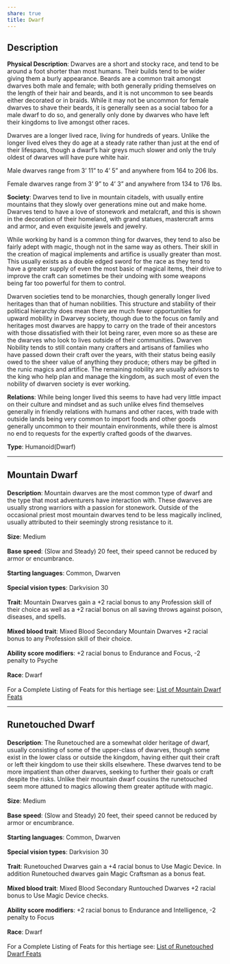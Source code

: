 ```yaml
---
share: true
title: Dwarf
---
```

## Description

**Physical Description**: Dwarves are a short and stocky race, and tend to be around a foot shorter than most humans. Their builds tend to be wider giving them a burly appearance. Beards are a common trait amongst dwarves both male and female; with both generally priding themselves on the length of their hair and beards, and it is not uncommon to see beards either decorated or in braids. While it may not be uncommon for female dwarves to shave their beards, it is generally seen as a social taboo for a male dwarf to do so, and generally only done by dwarves who have left their kingdoms to live amongst other races.

Dwarves are a longer lived race, living for hundreds of years. Unlike the longer lived elves they do age at a steady rate rather than just at the end of their lifespans, though a dwarf’s hair greys much slower and only the truly oldest of dwarves will have pure white hair.

Male dwarves range from 3’ 11” to 4’ 5” and anywhere from 164 to 206 lbs.

Female dwarves range from 3’ 9” to 4’ 3” and anywhere from 134 to 176 lbs.

**Society**: Dwarves tend to live in mountain citadels, with usually entire mountains that they slowly over generations mine out and make home. Dwarves tend to have a love of stonework and metalcraft, and this is shown in the decoration of their homeland, with grand statues, mastercraft arms and armor, and even exquisite jewels and jewelry.

While working by hand is a common thing for dwarves, they tend to also be fairly adept with magic, though not in the same way as others. Their skill in the creation of magical implements and artifice is usually greater than most. This usually exists as a double edged sword for the race as they tend to have a greater supply of even the most basic of magical items, their drive to improve the craft can sometimes be their undoing with some weapons being far too powerful for them to control.

Dwarven societies tend to be monarchies, though generally longer lived heritages than that of human nobilities. This structure and stability of their political hierarchy does mean there are much fewer opportunities for upward mobility in Dwarvey society, though due to the focus on family and heritages most dwarves are happy to carry on the trade of their ancestors with those dissatisfied with their lot being rarer, even more so as these are the dwarves who look to lives outside of their communities. Dwarven Nobility tends to still contain many crafters and artisans of families who have passed down their craft over the years, with their status being easily owed to the sheer value of anything they produce; others may be gifted in the runic magics and artifice. The remaining nobility are usually advisors to the king who help plan and manage the kingdom, as such most of even the nobility of dwarven society is ever working.

**Relations**: While being longer lived this seems to have had very little impact on their culture and mindset and as such unlike elves find themselves generally in friendly relations with humans and other races, with trade with outside lands being very common to import foods and other goods generally uncommon to their mountain environments, while there is almost no end to requests for the expertly crafted goods of the dwarves.

**Type**: Humanoid(Dwarf)

<span><span><hr></span></span><h2><span><p dir="auto">Mountain Dwarf</p></span></h2><p><span><p dir="auto"><b>Description</b>:    Mountain dwarves are the most common type of dwarf and the type that most adventurers have interaction with. These dwarves are usually strong warriors with a passion for stonework. Outside of the occasional priest most mountain dwarves tend to be less magically inclined, usually attributed to their seemingly strong resistance to it.<br><br><b>Size</b>:    Medium<br><br><b>Base speed</b>:    (Slow and Steady) 20 feet, their speed cannot be reduced by armor or encumbrance.<br><br><b>Starting languages</b>:    Common, Dwarven<br><br><b>Special vision types</b>:    Darkvision 30<br><br><b>Trait</b>:    Mountain Dwarves gain a +2 racial bonus to any Profession skill of their choice as well as a +2 racial bonus on all saving throws against poison, diseases, and spells.<br><br><b>Mixed blood trait</b>:    Mixed Blood Secondary Mountain Dwarves +2 racial bonus to any Profession skill of their choice.<br><br><b>Ability score modifiers</b>:    +2 racial bonus to Endurance and Focus, -2 penalty to Psyche<br><br><b>Race</b>:    Dwarf<br><br>For a Complete Listing of Feats for this hertiage see: <a data-href="List of Mountain Dwarf Feats" href="List of Mountain Dwarf Feats" class="internal-link" target="_blank" rel="noopener">List of Mountain Dwarf Feats</a></p></span></p><span><span><hr></span></span><h2><span><p dir="auto">Runetouched Dwarf</p></span></h2><p><span><p dir="auto"><b>Description</b>:    The Runetouched are a somewhat older heritage of dwarf, usually consisting of some of the upper-class of dwarves, though some exist in the lower class or outside the kingdom, having either quit their craft or left their kingdom to use their skills elsewhere. These dwarves tend to be more impatient than other dwarves, seeking to further their goals or craft despite the risks. Unlike their mountain dwarf cousins the runetouched seem more attuned to magics allowing them greater aptitude with magic.<br><br><b>Size</b>:    Medium<br><br><b>Base speed</b>:    (Slow and Steady) 20 feet, their speed cannot be reduced by armor or encumbrance.<br><br><b>Starting languages</b>:    Common, Dwarven<br><br><b>Special vision types</b>:    Darkvision 30<br><br><b>Trait</b>:    Runetouched Dwarves gain a +4 racial bonus to Use Magic Device. In addition Runetouched dwarves gain Magic Craftsman as a bonus feat.<br><br><b>Mixed blood trait</b>:    Mixed Blood Secondary Runtouched Dwarves +2 racial bonus to Use Magic Device checks.<br><br><b>Ability score modifiers</b>:    +2 racial bonus to Endurance and Intelligence, -2 penalty to Focus<br><br><b>Race</b>:    Dwarf<br><br>For a Complete Listing of Feats for this hertiage see: <a data-href="List of Runetouched Dwarf Feats" href="List of Runetouched Dwarf Feats" class="internal-link" target="_blank" rel="noopener">List of Runetouched Dwarf Feats</a></p></span></p>